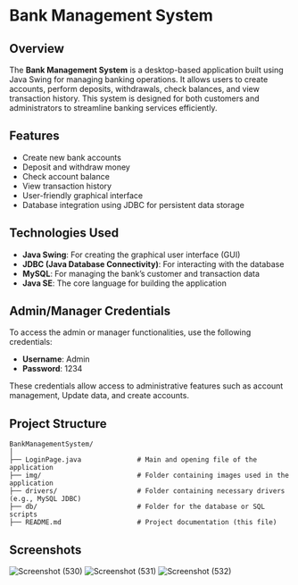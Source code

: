 # Bank Management System

## Overview
The **Bank Management System** is a desktop-based application built using Java Swing for managing banking operations. It allows users to create accounts, perform deposits, withdrawals, check balances, and view transaction history. This system is designed for both customers and administrators to streamline banking services efficiently.

## Features
- Create new bank accounts
- Deposit and withdraw money
- Check account balance
- View transaction history
- User-friendly graphical interface
- Database integration using JDBC for persistent data storage

## Technologies Used
- **Java Swing**: For creating the graphical user interface (GUI)
- **JDBC (Java Database Connectivity)**: For interacting with the database
- **MySQL**: For managing the bank’s customer and transaction data
- **Java SE**: The core language for building the application

## Admin/Manager Credentials
To access the admin or manager functionalities, use the following credentials:

- **Username**: Admin
- **Password**: 1234

These credentials allow access to administrative features such as account management, Update data, and create accounts.


## Project Structure
```plaintext
BankManagementSystem/
│
├── LoginPage.java              # Main and opening file of the application
├── img/                        # Folder containing images used in the application
├── drivers/                    # Folder containing necessary drivers (e.g., MySQL JDBC)
├── db/                         # Folder for the database or SQL scripts
├── README.md                   # Project documentation (this file)
```

## Screenshots
![Screenshot (530)](https://github.com/user-attachments/assets/319e43e5-d95d-4118-b8a8-36f30480d4b9)
![Screenshot (531)](https://github.com/user-attachments/assets/55a7b5c4-7071-4dd7-9910-9e0fc92348e9)
![Screenshot (532)](https://github.com/user-attachments/assets/c499f221-3b48-4a43-8675-f28240e58b2c)




